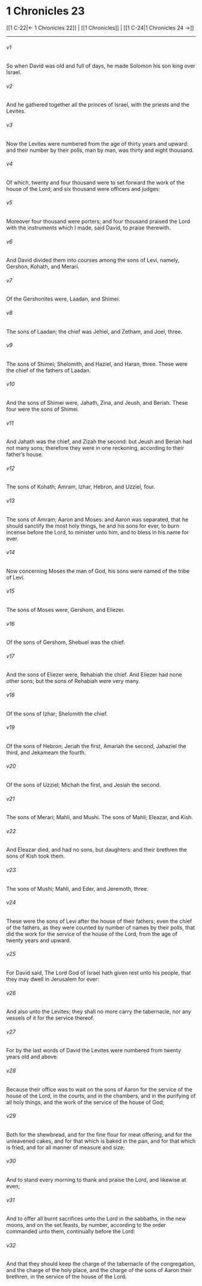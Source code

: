 # 1 Chronicles 23

[[1 C-22|← 1 Chronicles 22]] | [[1 Chronicles]] | [[1 C-24|1 Chronicles 24 →]]
***

###### v1
So when David was old and full of days, he made Solomon his son king over Israel.
###### v2
And he gathered together all the princes of Israel, with the priests and the Levites.
###### v3
Now the Levites were numbered from the age of thirty years and upward: and their number by their polls, man by man, was thirty and eight thousand.
###### v4
Of which, twenty and four thousand were to set forward the work of the house of the Lord; and six thousand were officers and judges:
###### v5
Moreover four thousand were porters; and four thousand praised the Lord with the instruments which I made, said David, to praise therewith.
###### v6
And David divided them into courses among the sons of Levi, namely, Gershon, Kohath, and Merari.
###### v7
Of the Gershonites were, Laadan, and Shimei.
###### v8
The sons of Laadan; the chief was Jehiel, and Zetham, and Joel, three.
###### v9
The sons of Shimei; Shelomith, and Haziel, and Haran, three. These were the chief of the fathers of Laadan.
###### v10
And the sons of Shimei were, Jahath, Zina, and Jeush, and Beriah. These four were the sons of Shimei.
###### v11
And Jahath was the chief, and Zizah the second: but Jeush and Beriah had not many sons; therefore they were in one reckoning, according to their father’s house.
###### v12
The sons of Kohath; Amram, Izhar, Hebron, and Uzziel, four.
###### v13
The sons of Amram; Aaron and Moses: and Aaron was separated, that he should sanctify the most holy things, he and his sons for ever, to burn incense before the Lord, to minister unto him, and to bless in his name for ever.
###### v14
Now concerning Moses the man of God, his sons were named of the tribe of Levi.
###### v15
The sons of Moses were, Gershom, and Eliezer.
###### v16
Of the sons of Gershom, Shebuel was the chief.
###### v17
And the sons of Eliezer were, Rehabiah the chief. And Eliezer had none other sons; but the sons of Rehabiah were very many.
###### v18
Of the sons of Izhar; Shelomith the chief.
###### v19
Of the sons of Hebron; Jeriah the first, Amariah the second, Jahaziel the third, and Jekameam the fourth.
###### v20
Of the sons of Uzziel; Michah the first, and Jesiah the second.
###### v21
The sons of Merari; Mahli, and Mushi. The sons of Mahli; Eleazar, and Kish.
###### v22
And Eleazar died, and had no sons, but daughters: and their brethren the sons of Kish took them.
###### v23
The sons of Mushi; Mahli, and Eder, and Jeremoth, three.
###### v24
These were the sons of Levi after the house of their fathers; even the chief of the fathers, as they were counted by number of names by their polls, that did the work for the service of the house of the Lord, from the age of twenty years and upward.
###### v25
For David said, The Lord God of Israel hath given rest unto his people, that they may dwell in Jerusalem for ever:
###### v26
And also unto the Levites; they shall no more carry the tabernacle, nor any vessels of it for the service thereof.
###### v27
For by the last words of David the Levites were numbered from twenty years old and above:
###### v28
Because their office was to wait on the sons of Aaron for the service of the house of the Lord, in the courts, and in the chambers, and in the purifying of all holy things, and the work of the service of the house of God;
###### v29
Both for the shewbread, and for the fine flour for meat offering, and for the unleavened cakes, and for that which is baked in the pan, and for that which is fried, and for all manner of measure and size;
###### v30
And to stand every morning to thank and praise the Lord, and likewise at even;
###### v31
And to offer all burnt sacrifices unto the Lord in the sabbaths, in the new moons, and on the set feasts, by number, according to the order commanded unto them, continually before the Lord:
###### v32
And that they should keep the charge of the tabernacle of the congregation, and the charge of the holy place, and the charge of the sons of Aaron their brethren, in the service of the house of the Lord. 
